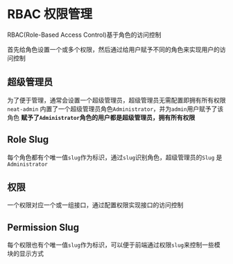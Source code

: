 # RBAC 权限管理

RBAC(Role-Based Access Control)基于角色的访问控制

首先给角色设置一个或多个权限，然后通过给用户赋予不同的角色来实现用户的访问控制


## 超级管理员
为了便于管理，通常会设置一个超级管理员，超级管理员无需配置即拥有所有权限  
`neat-admin` 内置了一个超级管理员角色`Administrator`，并为`admin`用户赋予了该角色
**赋予了`Administrator`角色的用户都是超级管理员，拥有所有权限**


## Role Slug
每个角色都有个唯一值`slug`作为标识，通过`slug`识别角色，超级管理员的`Slug` 是 `Administrator`


## 权限
一个权限对应一个或一组接口，通过配置权限实现接口的访问控制

## Permission Slug
每个权限也有个唯一值`slug`作为标识，可以便于前端通过权限`slug`来控制一些模块的显示方式
